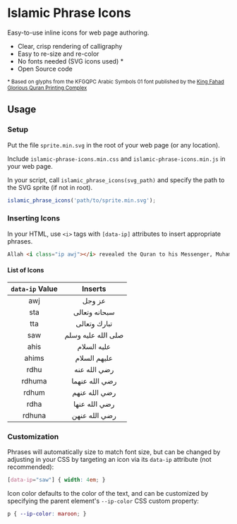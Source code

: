 # Islamic Phrase Icons

Easy-to-use inline icons for web page authoring.

- Clear, crisp rendering of calligraphy
- Easy to re-size and re-color
- No fonts needed (SVG icons used) *
- Open Source code

<small>* Based on glyphs from the KFGQPC Arabic Symbols 01 font published by the [King Fahad Glorious Quran Printing Complex](http://qurancomplex.org/?Lan=en)</small>

## Usage


### Setup

Put the file ```sprite.min.svg``` in the root of your web page (or any location).

Include ```islamic-phrase-icons.min.css``` and ```islamic-phrase-icons.min.js``` in your web page.

In your script, call ```islamic_phrase_icons(svg_path)``` and specify the path to the SVG sprite (if not in root).

```javascript
islamic_phrase_icons('path/to/sprite.min.svg');
```

### Inserting Icons

In your HTML, use ```<i>``` tags with ```[data-ip]``` attributes to insert appropriate phrases. 

```html
Allah <i class="ip awj"></i> revealed the Quran to his Messenger, Muhammad <i class="ip saw"></i>.
```

#### List of Icons 

                      
| ```data-ip``` Value | Inserts |
|:-----------:|:------------:|
| awj    |  عز وجل  |
| sta    |  سبحانه وتعالى  |
| tta    |  تبارك وتعالى  |
| saw    |  صلى الله عليه وسلم  |
| ahis   |  عليه السلام  |
| ahims  |  عليهم السلام  |
| rdhu   |  رضي الله عنه  |
| rdhuma |  رضي الله عنهما  |
| rdhum  |  رضي الله عنهم  |
| rdha   |  رضي الله عنها  |
| rdhuna |  رضي الله عنهن  |


### Customization

Phrases will automatically size to match font size, but can be changed by adjusting in your CSS by targeting an icon via its ```data-ip``` attribute (not recommended):
```css
[data-ip="saw"] { width: 4em; }
```

Icon color defaults to the color of the text, and can be customized by specifying the parent element's ```--ip-color``` CSS custom property:

```css
p { --ip-color: maroon; }
```
